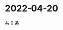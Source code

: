# 2022-04-20

共 0 条

<!-- BEGIN WEIBO -->
<!-- 最后更新时间 Wed Apr 20 2022 16:19:01 GMT+0800 (China Standard Time) -->

<!-- END WEIBO -->
